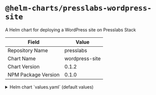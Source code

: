 # `@helm-charts/presslabs-wordpress-site`

A Helm chart for deploying a WordPress site on Presslabs Stack

| Field               | Value          |
| ------------------- | -------------- |
| Repository Name     | presslabs      |
| Chart Name          | wordpress-site |
| Chart Version       | 0.1.2          |
| NPM Package Version | 0.1.0          |

<details>

<summary>Helm chart `values.yaml` (default values)</summary>

```yaml
# Default values for wordpress-site.
# This is a YAML-formatted file.
# Declare variables to be passed into your templates.

replicaCount: 1

# Uncomment to use a custom image
# image:
#   repository: nginx
#   tag: stable
#   pullPolicy: IfNotPresent

site:
  domains: []
  env: []
  envFrom: []

code:
  {}
  # when true, the code is mounted read-only inside the runtime container
  # readOnly: true
  # the path, within the code volume (git repo), where the 'wp-content' is
  # available
  # contentSubPath: wp-content/
  #  git:
  #    repository: git@github.com/presslabs/wordpress-basic-demo
  #    reference: "3df6701bd06d97a3954b18625926753f6246c266"
  #    # it is not recommended to use a 'moving' target for deployment like a
  #    # branch name. You should use a specific commit or a git tag.
  #    # reference: master

media:
  {}
  #  Store media library in a Google Cloud Storage bucket
  #  gcs:
  #    # bucket name
  #    bucket: calins-wordpress-runtime-playground
  #    # use a prefix inside the bucket to store the media files
  #    prefix: mysite/

mysql:
  replicaCount: 1

memcached:
  replicaCount: 1
```

</details>
